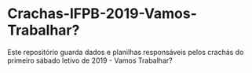 # Crachas-IFPB-2019-Vamos-Trabalhar?

Este repositório guarda dados e planilhas responsáveis pelos crachás
do primeiro sábado letivo de 2019 - Vamos Trabalhar?
